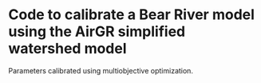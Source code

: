 # Code to calibrate a Bear River model using the AirGR simplified watershed model

Parameters calibrated using multiobjective optimization.
